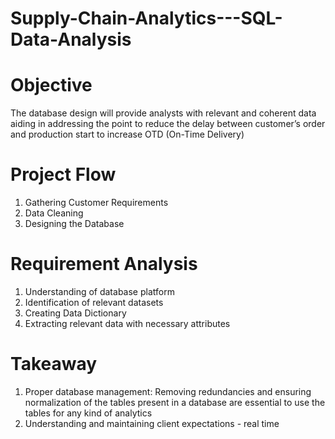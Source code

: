 # Supply-Chain-Analytics---SQL-Data-Analysis

# Objective
The database design will provide analysts with relevant and coherent data aiding in addressing the point to reduce the delay between customer’s order and production start to increase OTD (On-Time Delivery) 

# Project Flow
1. Gathering Customer Requirements
2. Data Cleaning
3. Designing the Database

# Requirement Analysis
1. Understanding of database platform
2. Identification of relevant datasets
3. Creating Data Dictionary
4. Extracting relevant data with necessary attributes

# Takeaway
1. Proper database management: Removing redundancies and ensuring normalization of the tables present in a database are essential to use the tables for any kind of analytics
2. Understanding and maintaining client expectations - real time


